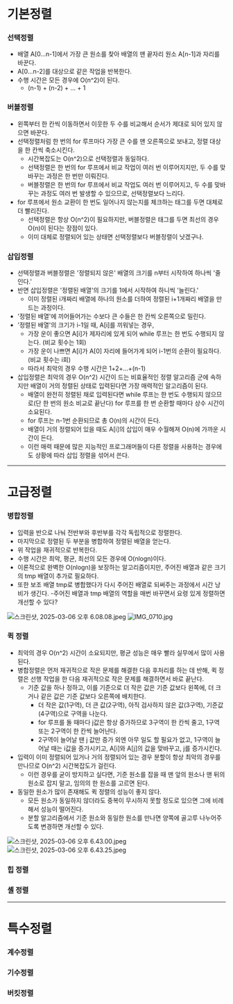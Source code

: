 # 기본정렬

### 선택정렬
- 배열 A[0...n-1]에서 가장 큰 원소를 찾아 배열의 맨 끝자리 원소 A[n-1]과 자리를 바꾼다.
- A[0...n-2]를 대상으로 같은 작업을 반복한다.
- 수행 시간은 모든 경우에 O(n^2)이 된다.
  - (n-1) + (n-2) + ... + 1 

### 버블정렬
- 왼쪽부터 한 칸씩 이동하면서 이웃한 두 수를 비교해서 순서가 제대로 되어 있지 않으면 바꾼다.
- 선택정렬처럼 한 번의 for 루프마다 가장 큰 수를 맨 오른쪽으로 보내고, 정렬 대상을 한 칸씩 축소시킨다.
  - 시간복잡도는 O(n^2)으로 선택정렬과 동일하다.
  - 선택정렬은 한 번의 for 루프에서 비교 작업이 여러 번 이루어지지만, 두 수를 맞바꾸는 과정은 한 번만 이뤄진다.
  - 버블정렬은 한 번의 for 루프에서 비교 작업도 여러 번 이루어지고, 두 수를 맞바꾸는 과정도 여러 번 발생할 수 있으므로, 선택정렬보다 느리다.
- for 루프에서 원소 교환이 한 번도 일어나지 않는지를 체크하는 태그를 두면 대체로 더 빨리진다.
  - 선택정렬은 항상 O(n^2)이 필요하지만, 버블정렬은 태그를 두면 최선의 경우 O(n)이 된다는 장점이 있다.
  - 이미 대체로 정렬되어 있는 상태면 선택정렬보다 버블정렬이 낫겠구나.

### 삽입정렬
- 선택정렬과 버블정렬은 '정렬되지 않은' 배열의 크기를 n부터 시작하여 하나씩 '줄인다.'
- 반면 삽입정렬은 '정렬된 배열'의 크기를 1에서 시작하여 하니씩 '늘린다.'
  - 이미 정렬된 i개짜리 배열에 하나의 원소를 더하여 정렬된 i+1개짜리 배열을 만드는 과정이다.
- '정렬된 배열'에 끼어들어가는 수보다 큰 수들은 한 칸씩 오른쪽으로 밀린다.
- '정렬된 배열'의 크기가 i-1일 때, A[i]를 끼워넣는 경우,
  - 가장 운이 좋으면 A[i]가 제자리에 있게 되어 while 루프는 한 번도 수행되지 않는다. (비교 횟수는 1회)
  - 가장 운이 나쁘면 A[i]가 A[0] 자리에 들어가게 되어 i-1번의 순환이 필요하다. (비교 횟수는 i회)
  - 따라서 최악의 경우 수행 시간은 1+2+...+(n-1)
- 삽입정렬은 최악의 경우 O(n^2) 시간이 드는 비효율적인 정렬 알고리즘 군에 속하지만 배열이 거의 정렬된 상태로 입력된다면 가장 매력적인 알고리즘이 된다.
  - 배열이 완전히 정렬된 채로 입력된다면 while 루프는 한 번도 수행되지 않으므로(단 한 번의 원소 비교로 끝난다) for 루프를 한 번 순환할 때마다 상수 시간이 소요된다.
  - for 루프는 n-1번 순환되므로 총 O(n)의 시간이 든다.
  - 배열이 거의 정렬되어 있을 때도 A[i]의 삽입이 매우 수월해져 O(n)에 가까운 시간이 든다.
  - 이런 매력 때문에 많은 지능적인 프로그래머들이 다른 정렬을 사용하는 경우에도 상황에 따라 삽입 정렬을 섞어서 쓴다.

---

# 고급정렬

### 병합정렬
- 입력을 반으로 나눠 전반부와 후반부를 각각 독립적으로 정렬한다.
- 마지막으로 정렬된 두 부분을 병합하여 정렬된 배열을 얻는다.
- 위 작업을 재귀적으로 반복한다.
- 수행 시간은 최악, 평균, 최선의 모든 경우에 O(nlogn)이다.
- 이론적으로 완벽한 O(nlogn)을 보장하는 알고리즘이지만, 주어진 배열과 같은 크기의 tmp 배열이 추가로 필요하다.
- 또한 보조 배열 tmp로 병합했다가 다시 주어진 배열로 되써주는 과정에서 시간 낭비가 생긴다.
  -주어진 배열과 tmp 배열의 역할을 매번 바꾸면서 요령 있게 정렬하면 개선할 수 있다?

![스크린샷, 2025-03-06 오후 6.08.08.jpeg](..%2F..%2F..%2F..%2F..%2FDownloads%2F%EC%8A%A4%ED%81%AC%EB%A6%B0%EC%83%B7%2C%202025-03-06%20%EC%98%A4%ED%9B%84%206.08.08.jpeg)
![IMG_0710.jpg](..%2F..%2F..%2F..%2F..%2FDownloads%2FIMG_0710.jpg)


### 퀵 정렬
- 최악의 경우 O(n^2) 시간이 소요되지만, 평균 성능은 매우 빨라 실무에서 많이 사용된다.
- 병합정렬은 먼저 재귀적으로 작은 문제를 해결한 다음 후처리를 하는 데 반해, 퀵 정렬은 선행 작업을 한 다음 재귀적으로 작은 문제를 해결하면서 바로 끝난다.
  - 기준 값을 하나 정하고, 이를 기준으로 더 작은 값은 기준 값보다 왼쪽에, 더 크거나 같은 값은 기준 값보다 오른쪽에 배치한다. 
    - 더 작은 값(1구역), 더 큰 값(2구역), 아직 검사하지 않은 값(3구역), 기준값(4구역)으로 구역을 나눈다.
    - for 루프를 돌 때마다 j값은 항상 증가하므로 3구역이 한 칸씩 줄고, 1구역 또는 2구역이 한 칸씩 늘어난다.
    - 2구역이 늘어날 땐 j 값만 증가 외엔 아무 일도 할 필요가 없고, 1구역이 늘어날 때는 i값을 증가시키고, A[i]와 A[j]의 값을 맞바꾸고, j를 증가시킨다.
- 입력이 이미 정렬되어 있거나 거의 정렬되어 있는 경우 분할이 항상 최악의 경우를 만나므로 O(n^2) 시간복잡도가 걸린다.
  - 이런 경우를 굳이 방지하고 싶다면, 기준 원소를 잡을 때 맨 앞의 원소나 맨 뒤의 원소로 잡지 말고, 임의의 한 원소를 고르면 된다.
- 동일한 원소가 많이 존재해도 퀵 정렬의 성능이 좋지 않다.
  - 모든 원소가 동일하지 않더라도 중복이 무시하지 못할 정도로 있으면 그에 비례해서 성능이 떨어진다.
  - 분할 알고리즘에서 기준 원소와 동일한 원소를 만나면 양쪽에 골고루 나누어주도록 변경하면 개선할 수 있다.

![스크린샷, 2025-03-06 오후 6.43.00.jpeg](..%2F..%2F..%2F..%2F..%2FDownloads%2F%EC%8A%A4%ED%81%AC%EB%A6%B0%EC%83%B7%2C%202025-03-06%20%EC%98%A4%ED%9B%84%206.43.00.jpeg)
![스크린샷, 2025-03-06 오후 6.43.25.jpeg](..%2F..%2F..%2F..%2F..%2FDownloads%2F%EC%8A%A4%ED%81%AC%EB%A6%B0%EC%83%B7%2C%202025-03-06%20%EC%98%A4%ED%9B%84%206.43.25.jpeg)

### 힙 정렬


### 셸 정렬

---

# 특수정렬
### 계수정렬
### 기수정렬
### 버킷정렬
